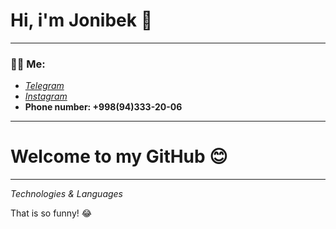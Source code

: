 # Hi, i'm Jonibek 👋

---

### 👨‍💻 Me:

- [*Telegram*](https://t.me/Qurbonoff_11)
- [*Instagram*](https://instagram.com/qurbonoff.11)
- **Phone number: +998(94)333-20-06**

---

# **Welcome to my GitHub** 😊

---

_Technologies & Languages_

That is so funny! :joy: